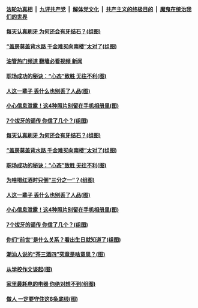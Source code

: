 ####  [法轮功真相](../../../../basic/blob/master/README.md?t=11010431) &nbsp;|&nbsp; [九评共产党](../../../../9ping.md/blob/master/README.md?t=11010431) &nbsp;|&nbsp; [解体党文化](../../../../jtdwh.md/blob/master/README.md?t=11010431)  &nbsp;|&nbsp; [共产主义的终极目的](../../../../gczydzjmd.md/blob/master/README.md?t=11010431) &nbsp;|&nbsp; [魔鬼在统治我们的世界](../../../../mgztzwmdsj.md/blob/master/README.md?t=11010431) 

#### [每天认真刷牙 为何还会有牙结石？(组图)](../pages/p8/1018685.md?t=11010431) 

#### [“盖房莫盖背水路 千金难买向南楼”太对了(组图)](../pages/p8/1019422.md?t=11010431) 

#### [油管热门频道 翻墙必看视频 新闻](http://209.250.226.216:81/youtube.html?11010431)

#### [职场成功的秘诀：“心态”致胜 无往不利(图)](../pages/p8/1020465.md?t=11010431) 

#### [人这一辈子 丢什么也别丢了人品(图)](../pages/p8/1020316.md?t=11010431) 

#### [小心信息泄露！这4种照片别留在手机相册里(图)](../pages/p8/1020321.md?t=11010431) 

#### [7个拔牙的谣传 你信了几个？(组图)](../pages/p8/1019909.md?t=11010431) 

#### [每天认真刷牙 为何还会有牙结石？(组图)](../pages/p8/1018685.md?t=11010431) 

#### [“盖房莫盖背水路 千金难买向南楼”太对了(组图)](../pages/p8/1019422.md?t=11010431) 

#### [职场成功的秘诀：“心态”致胜 无往不利(图)](../pages/p8/1020465.md?t=11010431) 


#### [为啥喝红酒时只倒“三分之一”？(组图)](../pages/p8/1020411.md?t=11010431) 


#### [人这一辈子 丢什么也别丢了人品(图)](../pages/p8/1020316.md?t=11010431) 


#### [小心信息泄露！这4种照片别留在手机相册里(图)](../pages/p8/1020321.md?t=11010431) 

#### [7个拔牙的谣传 你信了几个？(组图)](../pages/p8/1019909.md?t=11010431) 


#### [你们“前世”是什么关系？看出生日就知道了(组图)](../pages/p8/1020323.md?t=11010431) 


#### [潮汕人说的“茶三酒四”究竟是啥意思？(图)](../pages/p8/1020253.md?t=11010431) 

#### [从学校作文谈起(图)](../pages/p8/1020276.md?t=11010431) 


#### [家里最耗电的电器 你绝对想不到(组图)](../pages/p8/1020251.md?t=11010431) 



#### [做人 一定要守住这6条底线(图)](../pages/p8/1020130.md?t=11010431) 

<img src='http://gfw-breaker.win/goodnews/indexes/p8.md' width='0px' height='0px'/>
